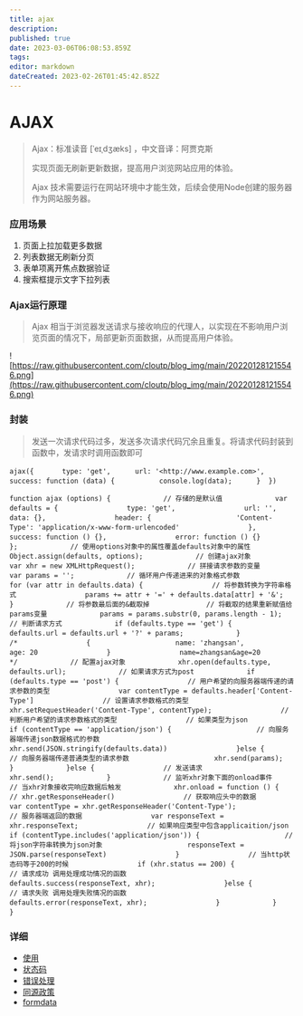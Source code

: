 ```yaml
---
title: ajax
description: 
published: true
date: 2023-03-06T06:08:53.859Z
tags: 
editor: markdown
dateCreated: 2023-02-26T01:45:42.852Z
---
```


# AJAX

> Ajax：标准读音 [ˈeɪˌdʒæks] ，中文音译：阿贾克斯
>
> 实现页面无刷新更新数据，提高用户浏览网站应用的体验。
>
> Ajax 技术需要运行在网站环境中才能生效，后续会使用Node创建的服务器作为网站服务器。

### 应用场景

1. 页面上拉加载更多数据
2. 列表数据无刷新分页
3. 表单项离开焦点数据验证
4. 搜索框提示文字下拉列表

### Ajax运行原理

> Ajax 相当于浏览器发送请求与接收响应的代理人，以实现在不影响用户浏览页面的情况下，局部更新页面数据，从而提高用户体验。

![https://raw.githubusercontent.com/cloutp/blog_img/main/202201281215546.png](https://raw.githubusercontent.com/cloutp/blog_img/main/202201281215546.png)


### 封装

> 发送一次请求代码过多，发送多次请求代码冗余且重复。将请求代码封装到函数中，发请求时调用函数即可

`ajax({       type: 'get',      url: '<http://www.example.com>',      success: function (data) {           console.log(data);      }  })`

`function ajax (options) {             // 存储的是默认值             var defaults = {                 type: 'get',                 url: '',                 data: {},                 header: {                     'Content-Type': 'application/x-www-form-urlencoded'                 },                 success: function () {},                 error: function () {}             };             // 使用options对象中的属性覆盖defaults对象中的属性             Object.assign(defaults, options);             // 创建ajax对象             var xhr = new XMLHttpRequest();             // 拼接请求参数的变量             var params = '';             // 循环用户传递进来的对象格式参数             for (var attr in defaults.data) {                 // 将参数转换为字符串格式                 params += attr + '=' + defaults.data[attr] + '&';             }             // 将参数最后面的&截取掉              // 将截取的结果重新赋值给params变量             params = params.substr(0, params.length - 1);             // 判断请求方式             if (defaults.type == 'get') {                 defaults.url = defaults.url + '?' + params;             }             /*                 {                     name: 'zhangsan',                     age: 20                 }                 name=zhangsan&age=20              */             // 配置ajax对象             xhr.open(defaults.type, defaults.url);             // 如果请求方式为post             if (defaults.type == 'post') {                 // 用户希望的向服务器端传递的请求参数的类型                 var contentType = defaults.header['Content-Type']                 // 设置请求参数格式的类型                 xhr.setRequestHeader('Content-Type', contentType);                 // 判断用户希望的请求参数格式的类型                 // 如果类型为json                 if (contentType == 'application/json') {                     // 向服务器端传递json数据格式的参数                     xhr.send(JSON.stringify(defaults.data))                 }else {                     // 向服务器端传递普通类型的请求参数                     xhr.send(params);                 }             }else {                 // 发送请求                 xhr.send();             }             // 监听xhr对象下面的onload事件             // 当xhr对象接收完响应数据后触发             xhr.onload = function () {                 // xhr.getResponseHeader()                 // 获取响应头中的数据                 var contentType = xhr.getResponseHeader('Content-Type');                 // 服务器端返回的数据                 var responseText = xhr.responseText;                 // 如果响应类型中包含applicaition/json                 if (contentType.includes('application/json')) {                     // 将json字符串转换为json对象                     responseText = JSON.parse(responseText)                 }                 // 当http状态码等于200的时候                 if (xhr.status == 200) {                     // 请求成功 调用处理成功情况的函数                     defaults.success(responseText, xhr);                 }else {                     // 请求失败 调用处理失败情况的函数                     defaults.error(responseText, xhr);                 }             }         }`



### 详细
- [使用](/web/ajax/使用)
- [状态码](/web/ajax/状态码)
- [错误处理](/web/ajax/错误处理)
- [同源政策](/web/ajax/同源政策)
- [formdata](/web/ajax/formdata)

